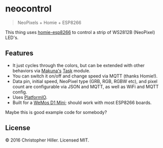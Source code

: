 # neocontrol

> NeoPixels + Homie + ESP8266

This thing uses [homie-esp8266](https://homie-esp8266.readme.io/) to control a strip of WS2812B (NeoPixel) LED's.
 
## Features
 
- It just cycles through the colors, but can be extended with other behaviors via [Makuna's](https://github.com/Makuna) [Task](https://github.com/Makuna/Task) module.
- You can switch it on/off and change speed via MQTT (thanks Homie!).
- Data pin, initial speed, NeoPixel type (GRB, RGB, RGBW etc), and pixel count are configurable via JSON and MQTT, as well as WiFi and MQTT config.
- Uses [PlatformIO](http://platformio.org/).
- Built for a [WeMos D1 Mini](https://www.wemos.cc/product/d1-mini.html); should work with most ESP8266 boards.

Maybe this is good example code for somebody?

## License

:copyright: 2016 Christopher Hiller.  Licensed MIT.


